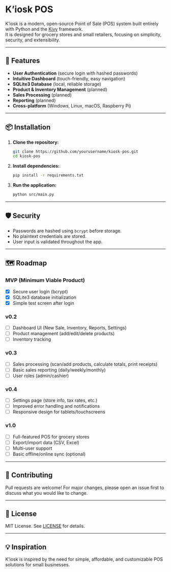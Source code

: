 # K’iosk POS

K’iosk is a modern, open-source Point of Sale (POS) system built entirely with Python and the [Kivy](https://kivy.org/) framework.  
It is designed for grocery stores and small retailers, focusing on simplicity, security, and extensibility.

---

## 🚀 Features

- **User Authentication** (secure login with hashed passwords)
- **Intuitive Dashboard** (touch-friendly, easy navigation)
- **SQLite3 Database** (local, reliable storage)
- **Product & Inventory Management** (planned)
- **Sales Processing** (planned)
- **Reporting** (planned)
- **Cross-platform** (Windows, Linux, macOS, Raspberry Pi)

---

## 📦 Installation

1. **Clone the repository:**
   ```sh
   git clone https://github.com/yourusername/kiosk-pos.git
   cd kiosk-pos
   ```

2. **Install dependencies:**
   ```sh
   pip install -r requirements.txt
   ```

3. **Run the application:**
   ```sh
   python src/main.py
   ```

---

## 🛡️ Security

- Passwords are hashed using `bcrypt` before storage.
- No plaintext credentials are stored.
- User input is validated throughout the app.

---

## 🗺️ Roadmap

### MVP (Minimum Viable Product)
- [x] Secure user login (bcrypt)
- [x] SQLite3 database initialization
- [x] Simple test screen after login

### v0.2
- [ ] Dashboard UI (New Sale, Inventory, Reports, Settings)
- [ ] Product management (add/edit/delete products)
- [ ] Inventory tracking

### v0.3
- [ ] Sales processing (scan/add products, calculate totals, print receipts)
- [ ] Basic sales reporting (daily/weekly/monthly)
- [ ] User roles (admin/cashier)

### v0.4
- [ ] Settings page (store info, tax rates, etc.)
- [ ] Improved error handling and notifications
- [ ] Responsive design for tablets/touchscreens

### v1.0
- [ ] Full-featured POS for grocery stores
- [ ] Export/import data (CSV, Excel)
- [ ] Multi-user support
- [ ] Basic offline/online sync (optional)

---

## 🤝 Contributing

Pull requests are welcome! For major changes, please open an issue first to discuss what you would like to change.

---

## 📄 License

MIT License. See [LICENSE](LICENSE) for details.

---

## 💡 Inspiration

K’iosk is inspired by the need for simple, affordable, and customizable POS solutions for small businesses.
